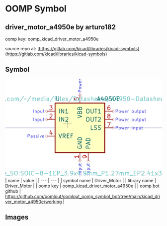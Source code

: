 # OOMP Symbol  
## driver_motor_a4950e  by arturo182  
  
oomp key: oomp_kicad_driver_motor_a4950e  
  
source repo at: [https://gitlab.com/kicad/libraries/kicad-symbols](https://gitlab.com/kicad/libraries/kicad-symbols)  
## Symbol  
  
[![working.png](working_600.png)](working.png)  
| name | value | 
| --- | --- | 
| symbol name | Driver_Motor | 
| library name | Driver_Motor | 
| oomp key | oomp_kicad_driver_motor_a4950e | 
| oomp bot github | https://github.com/oomlout/oomlout_oomp_symbol_bot/tree/main/kicad_driver_motor_a4950e/working | 
## Images  
